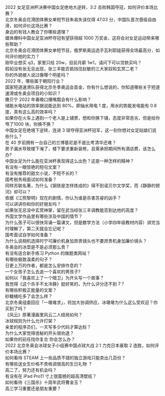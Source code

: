 2022 女足亚洲杯决赛中国女足绝地大逆转，3:2 击败韩国夺冠，如何评价本场比赛？  
北京冬奥会花滑团体赛女单短节目朱易失误仅得 47.03 分，中国队首次晋级自由滑，如何评价这场比赛？  
身边的有钱人教会了你哪些道理？  
媒体爆料中国女足亚洲杯夺冠有望获得超 1000 万奖金，这将会对女足运动带来哪些帮助？  
北京冬奥会花滑团体赛女单短节目，俄罗斯奥运选手瓦利耶娃获得全场最高分，如何评价她的实力？  
刚毕业想买 q3，家里只给 20w，目前月薪 1w1，请问下可以贷款买吗？  
假如没有张无忌出现，张三丰能否抵挡住赵敏的三大家奴和玄冥二老？  
你的外貌被人说过像哪个明星吗？  
2022 年，哪些属于朝阳行业？  
国家短道速滑队获得北京冬季奥运会首金，你有什么想说的，你知道哪些关于短道速滑或冬奥会项目的小知识？  
撒贝宁 2022 年春晚口播嘴瓢会有什么影响？  
储能水电站的效率据说能达到 80%，即抽水用电 1 度，用水的势能发电能有 0.8 度，真有这么高的效率吗？  
如果你在火车上遇到一个老人是上铺票，想和你换下铺，态度非常恶劣，但是给你甩了1000 块，你换不换？  
中国女足在绝境下逆转，连进 3 球夺得亚洲杯冠军，这一刻你想对女足姑娘们说些什么？  
在 40 岁前拥有一台自己的兰博基尼是不是比考清华还难？  
房子漏水导致楼下淹了，楼下要求重新装修，且需承担期间所有酒店费，该怎么办?  
中国女足为什么能在亚洲杯表现得这么出色？这是一种怎样的精神？  
有没有一眼惊艳的短句文案？  
有没有推荐的甜文小说，不短不长的？  
国考税务局面试如何准备？  
同样苏联名著，为什么《钢铁是怎样炼成的》得不到诺贝尔文学奖，而《静静的顿河》却可以？  
依据《江照黎明》现在的剧情，你认为谁是杀害苏睿的凶手？  
可以讲讲你和你的好朋友吗？  
如果张无忌没中玄冥神掌，留在武当经张三丰调教能否到达他的高度？  
外国文学作品里有哪些涉及中国的情节？  
为什么孩子可以很快背诵一篇课文，但是数学方法（小学四年级教材内容）讲完当时理解了，第二天就会忘记呢？  
国考面试自学如何准备？  
为什么说相机选择时宁可廉价机身加昂贵镜头也不要昂贵机身加廉价镜头？  
冬奥会的冰壶是不是必须那么贵？  
有没有适合新手练习 Python 的做题类网站？  
有哪些极致温柔的句子？  
日更上万的作者，都是怎么安排作息的？  
一个女孩子怎么去追一个喜欢的男孩子?  
如何以「我喜欢上了一个暗卫」为开头写一个故事？  
我觉得《这个杀手不太冷静》挺好笑的，为什么评分还不到 7？  
有哪些积极正能量的文案？  
砂糖橘吃多了会怎么样？  
北京冬奥组委回应「一墩难求」，将加大协调供应，冰墩墩为什么这么受欢迎？你买到了吗？  
《风云》原著漫画里风云二人结局如何？  
冰球规则为什么允许打架？  
亲爱的程序员们，一天写多少代码才算达标？  
为什么大家觉得诡秘的开头很劝退？  
如果你的前任找你复合 你会怎么办？  
2022 北京冬奥会冰球女子小组赛中国点球大战 2:1 力克日本豪取 2 连胜，如何评价本场比赛？  
如何看待 STEAM 上一些品质不错的独立游戏只能卖出几百份？  
有哪些送女生价格不贵格调很高的生日礼物 ？  
高二了，努力还有机会吗？  
有没有在 iPad Pro11 寸上很震撼的超高清壁纸？  
如何看待《三国杀》十周年武将曹金玉？  
高三学习重要还是朋友重要？  
